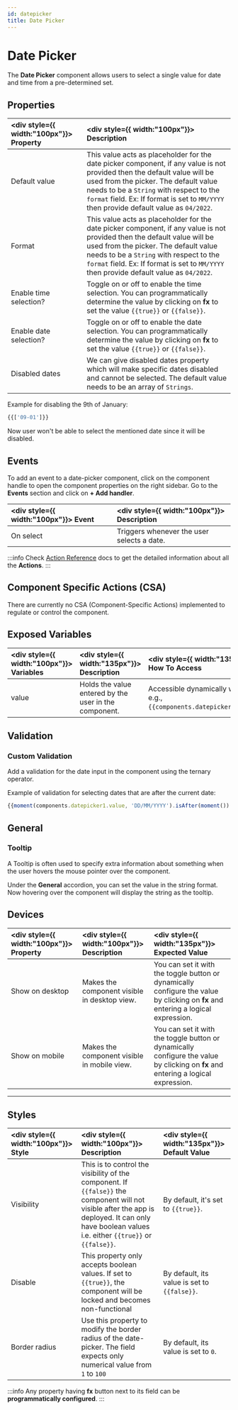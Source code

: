 ```yaml
---
id: datepicker
title: Date Picker
---
```

# Date Picker

The **Date Picker** component allows users to select a single value for date and time from a pre-determined set.

<div >

## Properties

| <div style={{ width:"100px"}}> Property  </div>    | <div style={{ width:"100px"}}> Description </div> |
|:----------- |:----------- |
| Default value | This value acts as placeholder for the date picker component, if any value is not provided then the default value will be used from the picker. The default value needs to be a `String` with respect to the `format` field. Ex: If format is set to `MM/YYYY` then provide default value as `04/2022`. |
| Format | This value acts as placeholder for the date picker component, if any value is not provided then the default value will be used from the picker. The default value needs to be a `String` with respect to the `format` field. Ex: If format is set to `MM/YYYY` then provide default value as `04/2022`. |
| Enable time selection? | Toggle on or off to enable the time selection. You can programmatically determine the value by clicking on **fx** to set the value `{{true}}` or `{{false}}`. |
| Enable date selection? | Toggle on or off to enable the date selection. You can programmatically determine the value by clicking on **fx** to set the value `{{true}}` or `{{false}}`. |
| Disabled dates | We can give disabled dates property which will make specific dates disabled and cannot be selected. The default value needs to be an array of `Strings`. |

Example for disabling the 9th of January:
```js
{{['09-01']}}
```

Now user won't be able to select the mentioned date since it will be disabled. 

</div>

<div >

## Events

To add an event to a date-picker component, click on the component handle to open the component properties on the right sidebar. Go to the **Events** section and click on **+ Add handler**.

| <div style={{ width:"100px"}}> Event  </div>    | <div style={{ width:"100px"}}> Description </div> |
|:----------- |:----------- |
| On select | Triggers whenever the user selects a date. |

:::info
Check [Action Reference](/docs/category/actions-reference) docs to get the detailed information about all the **Actions**.
:::

</div>

<div >

## Component Specific Actions (CSA)

There are currently no CSA (Component-Specific Actions) implemented to regulate or control the component.

</div>

<div >

## Exposed Variables

| <div style={{ width:"100px"}}> Variables </div>  | <div style={{ width:"135px"}}> Description </div> | <div style={{ width:"135px"}}> How To Access </div> |
|:----------- |:----------- | :---------- |
| value | Holds the value entered by the user in the component. | Accessible dynamically with JS (for e.g.,`{{components.datepicker1.value}}`).|

</div>

<div >

## Validation

### Custom Validation

Add a validation for the date input in the component using the ternary operator.

Example of validation for selecting dates that are after the current date:
```js
{{moment(components.datepicker1.value, 'DD/MM/YYYY').isAfter(moment()) ? true : 'Date should be after today'}}
```

</div>

<div >

## General
### Tooltip

A Tooltip is often used to specify extra information about something when the user hovers the mouse pointer over the component.

Under the <b>General</b> accordion, you can set the value in the string format. Now hovering over the component will display the string as the tooltip.

</div>

<div >

## Devices

| <div style={{ width:"100px"}}> Property </div> | <div style={{ width:"100px"}}> Description </div> | <div style={{ width:"135px"}}> Expected Value </div> |
|:--------------- |:----------------------------------------- | :------------------------------------------------------------------------------------------------------------- |
| Show on desktop | Makes the component visible in desktop view. | You can set it with the toggle button or dynamically configure the value by clicking on **fx** and entering a logical expression. |
| Show on mobile  | Makes the component visible in mobile view. | You can set it with the toggle button or dynamically configure the value by clicking on **fx** and entering a logical expression. |

</div>

<div >

---

## Styles

| <div style={{ width:"100px"}}> Style </div> | <div style={{ width:"100px"}}> Description </div> | <div style={{ width:"135px"}}> Default Value </div> |
|:--------------- |:----------------------------------------- | :------------------------------------------------------------------------------------------------------------- |
| Visibility | This is to control the visibility of the component. If `{{false}}` the component will not visible after the app is deployed. It can only have boolean values i.e. either `{{true}}` or `{{false}}`. | By default, it's set to `{{true}}`. |
| Disable | This property only accepts boolean values. If set to `{{true}}`, the component will be locked and becomes non-functional | By default, its value is set to `{{false}}`. |
| Border radius | Use this property to modify the border radius of the date-picker. The field expects only numerical value from `1` to `100` | By default, its value is set to `0`. |

:::info
Any property having **fx** button next to its field can be **programmatically configured**.
:::

</div>

